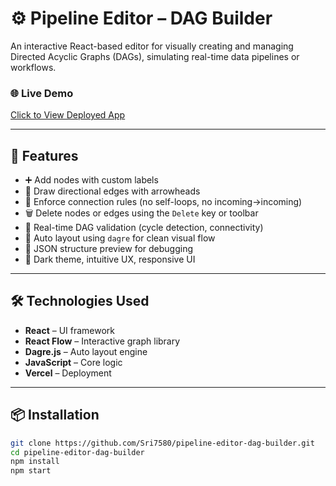 # ⚙️ Pipeline Editor – DAG Builder

An interactive React-based editor for visually creating and managing Directed Acyclic Graphs (DAGs), simulating real-time data pipelines or workflows.

### 🌐 Live Demo
[Click to View Deployed App](https://pipeline-editor-dag-builder-plum.vercel.app/)

---

## 🚀 Features

- ➕ Add nodes with custom labels
- 🔗 Draw directional edges with arrowheads
- 🔄 Enforce connection rules (no self-loops, no incoming→incoming)
- 🗑️ Delete nodes or edges using the `Delete` key or toolbar
- 🧠 Real-time DAG validation (cycle detection, connectivity)
- 🧭 Auto layout using `dagre` for clean visual flow
- 🧩 JSON structure preview for debugging
- 🎨 Dark theme, intuitive UX, responsive UI

---

## 🛠️ Technologies Used

- **React** – UI framework
- **React Flow** – Interactive graph library
- **Dagre.js** – Auto layout engine
- **JavaScript** – Core logic
- **Vercel** – Deployment

---

## 📦 Installation

```bash
git clone https://github.com/Sri7580/pipeline-editor-dag-builder.git
cd pipeline-editor-dag-builder
npm install
npm start 
